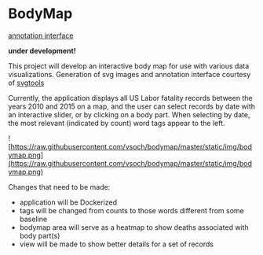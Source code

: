 # BodyMap

[annotation interface](http://vsoch.github.io/bodymap/)

**under development!**

This project will develop an interactive body map for use with various data visualizations. Generation of svg images and annotation interface courtesy of [svgtools](http://www.github.com/vsoch/svgtools)

Currently, the application displays all US Labor fatality records between the years 2010 and 2015 on a map, and the user can select records by date with an interactive slider, or by clicking on a body part. When selecting by date, the most relevant (indicated by count) word tags appear to the left.

![https://raw.githubusercontent.com/vsoch/bodymap/master/static/img/bodymap.png](https://raw.githubusercontent.com/vsoch/bodymap/master/static/img/bodymap.png)

Changes that need to be made:

 - application will be Dockerized
 - tags will be changed from counts to those words different from some baseline
 - bodymap area will serve as a heatmap to show deaths associated with body part(s)
 - view will be made to show better details for a set of records
